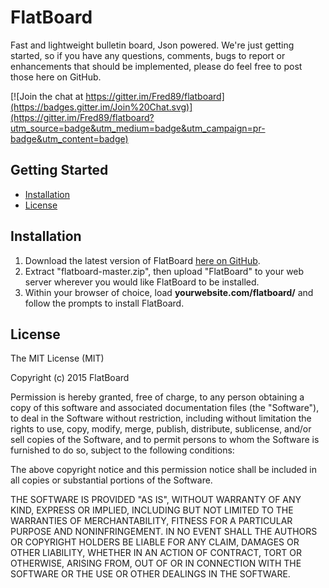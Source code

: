 FlatBoard
===================

Fast and lightweight bulletin board, Json powered.
We're just getting started, so if you have any questions, comments, bugs to report or enhancements that should be implemented, please do feel free to post those here on GitHub.

[![Join the chat at https://gitter.im/Fred89/flatboard](https://badges.gitter.im/Join%20Chat.svg)](https://gitter.im/Fred89/flatboard?utm_source=badge&utm_medium=badge&utm_campaign=pr-badge&utm_content=badge)

## Getting Started
- [Installation](#installation)
- [License](#license)

## Installation
1. Download the latest version of FlatBoard [here on GitHub](https://github.com/Fred89/flatboard/archive/master.zip).
2. Extract "flatboard-master.zip", then upload "FlatBoard" to your web server wherever you would like FlatBoard to be installed. 
3. Within your browser of choice, load **yourwebsite.com/flatboard/** and follow the prompts to install FlatBoard.

## License
The MIT License (MIT)  
  
Copyright (c) 2015 FlatBoard  
  
Permission is hereby granted, free of charge, to any person obtaining a copy
of this software and associated documentation files (the "Software"), to deal
in the Software without restriction, including without limitation the rights
to use, copy, modify, merge, publish, distribute, sublicense, and/or sell
copies of the Software, and to permit persons to whom the Software is
furnished to do so, subject to the following conditions:
  
The above copyright notice and this permission notice shall be included in
all copies or substantial portions of the Software.  
  
THE SOFTWARE IS PROVIDED "AS IS", WITHOUT WARRANTY OF ANY KIND, EXPRESS OR
IMPLIED, INCLUDING BUT NOT LIMITED TO THE WARRANTIES OF MERCHANTABILITY,
FITNESS FOR A PARTICULAR PURPOSE AND NONINFRINGEMENT. IN NO EVENT SHALL THE
AUTHORS OR COPYRIGHT HOLDERS BE LIABLE FOR ANY CLAIM, DAMAGES OR OTHER
LIABILITY, WHETHER IN AN ACTION OF CONTRACT, TORT OR OTHERWISE, ARISING FROM,
OUT OF OR IN CONNECTION WITH THE SOFTWARE OR THE USE OR OTHER DEALINGS IN
THE SOFTWARE.
